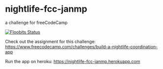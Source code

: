 # nightlife-fcc-janmp
a challenge for freeCodeCamp

[![Floobits Status](https://floobits.com/JanMP/dovetail.svg)](https://floobits.com/JanMP/dovetail/redirect)

Check out the assignment for this challenge: https://www.freecodecamp.com/challenges/build-a-nightlife-coordination-app

Run the app on heroku: https://nightlife-fcc-janmp.herokuapp.com
